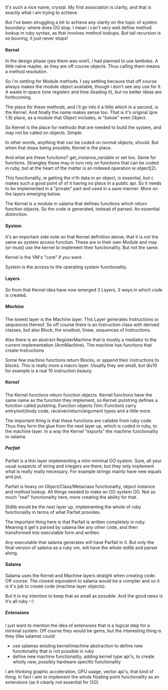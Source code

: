 It's such a nice name, crystal. My first association is clarity, and that is exactly what i am trying to achieve.

But i've been struggling a bit to achieve any clarity on the topic of system boundary: where does OO stop. I mean i can't very well define method lookup in ruby syntax, as that involves method lookups. But tail recursion is so booring, it just never stops!

#### Kernel

In the design phase (yes there was one!), i had planned to use lambdas. A little naive maybe, as they are off course objects. Thus calling them means a method resolution.

So i'm settling for Module methods. I say settling because that off course always makes the module object available, though i don't see any use for it. A waste in space (one register) and time (loading it), but no better ideas are forthcoming.

The place for these methods, and i'll go into it a little which in a second, is the Kernel. And finally the name makes sense too. That is it's original (pre 1.9) place, as a module that Object includes, ie "below" even Object.

So Kernel is the place for methods that are needed to build the system, and may not be called on objects. Simple.

In other words, anything that can be coded on normal objects, should. But when that stops being possible, Kernel is the place.

And what are these functions? get_instance_variable or set too. Same for functions. Strangley these may in turn rely on functions that can be coded in ruby, but at the heart of the matter is an indexed operation ie object[2].

This functionality, ie getting the n'th data in an object, is essential, but c makes such a good point of of it having no place in a public api. So it needs to be implemented in a "private" part and used in a save manner. More on the layers emerging below.

The Kernel is a module in salama that defines functions which return function objects. So the code is generated, instead of parsed. An essential distinction.

#### System

It's an important side note on that Kernel definition above, that it is _not_ the same as system access function. These are in their own Module and may (or must) use the kernel to implement their functionality. But not the same.

Kernel is the VM's "core" if you want.

System is the access to the operating system functionality.

#### Layers

So from that Kernel idea have now emerged 3 Layers, 3 ways in which code is created.

##### Machine

The lowest layer is the Machine layer. This Layer generates Instructions or sequences thereof. So off course there is an Instruction class with derived classes, but also Block, the smallest, linear, sequences of Instructions.

Also there is an abstract RegisterMachine that is mostly a mediator to the current implementation (ArmMachine). The machine has functions that create Instructions

Some few machine functions return Blocks, or append their instructions to blocks. This is really more a macro layer. Usually they are small, but div10 for example is a real 10 instruction beauty.

##### Kernel

The Kernel functions return function objects. Kernel functions have the same name as the function they implement, so Kernel::putstring defines a function called putstring. Function objects (Vm::Function) carry entry/exit/body code, receiver/return/argument types and a little more.

The important thing is that these functions are callable from ruby code. Thus they form the glue from the next layer up, which is coded in ruby, to the machine layer. In a way the Kernel "exports" the machine functionality to salama.

##### Parfait

Parfait is a thin layer implementing a mini-minimal OO system. Sure, all your usual suspects of string and integers are there, but they only implement what is really really necessary. For example strings mainly have new equals and put.

Parfait is heavy on Object/Class/Metaclass functionality, object instance and method lookup. All things needed to make an OO system OO. Not so much "real" functionality here, more creating the ability for that.

Stdlib would be the next layer up, implementing the whole of ruby functionality in terms of what Parfait provides.

The important thing here is that Parfait is written completely in ruby. Meaning it get's parsed by salama like any other code, and then transformed into executable form and written.

Any executable that salama generates will have Parfait in it. But only the final version of salama as a ruby vm, will have the whole stdlib and parser along.

#### Salama

Salama uses the Kernel and Machine layers straight when creating code. Off course.
The closest equivalent to salama would be a compiler and so it is it's job to create code (machine layer objects).

But it is my intention to keep that as small as possible. And the good news is it's all ruby :-)

##### Extensions

I just want to mention the idea of extensions that is a logical step for a minimal system. Off course they would be gems, but the interesting thing is they (like salama) could:

- use salamas existing kernel/machine abstraction to define new functionality that is not possible in ruby
- define new machine functionality, adding kernel type api's, to create wholly new, possibly hardware specific functionality

I am thinking graphic acceleration, GPU usage, vector api's, that kind of thing. In fact i aim to implement the whole floating point functionality as an extensions (as it clearly not essential for OO).
